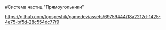 #Система частиц "Прямоугольники"

https://github.com/topspeshik/gamedev/assets/69759444/18a2212d-1425-4e75-bf5d-28c554dc77f9

